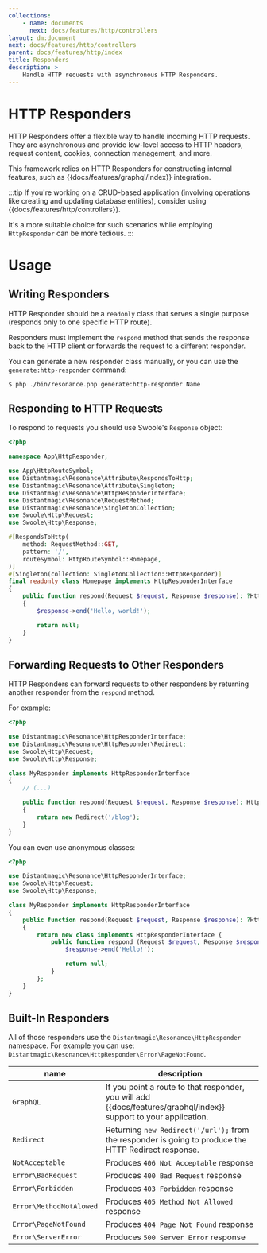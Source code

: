 ```yaml
---
collections: 
    - name: documents
      next: docs/features/http/controllers
layout: dm:document
next: docs/features/http/controllers
parent: docs/features/http/index
title: Responders
description: >
    Handle HTTP requests with asynchronous HTTP Responders. 
---
```


# HTTP Responders

HTTP Responders offer a flexible way to handle incoming HTTP requests. They are 
asynchronous and provide low-level access to HTTP headers, request content, 
cookies, connection management, and more.

This framework relies on HTTP Responders for constructing internal features, 
such as {{docs/features/graphql/index}} integration.

:::tip
If you're working on a CRUD-based application (involving operations like 
creating and updating database entities), consider using 
{{docs/features/http/controllers}}. 

It's a more suitable choice for such scenarios while employing `HttpResponder` 
can be more tedious.
:::

# Usage

## Writing Responders

HTTP Responder should be a `readonly` class that serves a single purpose 
(responds only to one specific HTTP route). 

Responders must implement the `respond` method that sends the response back to 
the HTTP client or forwards the request to a different responder.

You can generate a new responder class manually, or you can use the 
`generate:http-responder` command:

```shell
$ php ./bin/resonance.php generate:http-responder Name
```

## Responding to HTTP Requests

To respond to requests you should use Swoole's `Response` object:

```php
<?php

namespace App\HttpResponder;

use App\HttpRouteSymbol;
use Distantmagic\Resonance\Attribute\RespondsToHttp;
use Distantmagic\Resonance\Attribute\Singleton;
use Distantmagic\Resonance\HttpResponderInterface;
use Distantmagic\Resonance\RequestMethod;
use Distantmagic\Resonance\SingletonCollection;
use Swoole\Http\Request;
use Swoole\Http\Response;

#[RespondsToHttp(
    method: RequestMethod::GET,
    pattern: '/',
    routeSymbol: HttpRouteSymbol::Homepage,
)]
#[Singleton(collection: SingletonCollection::HttpResponder)]
final readonly class Homepage implements HttpResponderInterface
{
    public function respond(Request $request, Response $response): ?HttpResponderInterface
    {
        $response->end('Hello, world!');

        return null;
    }
}
```

## Forwarding Requests to Other Responders

HTTP Responders can forward requests to other responders by returning another 
responder from the `respond` method.

For example:

```php
<?php

use Distantmagic\Resonance\HttpResponderInterface;
use Distantmagic\Resonance\HttpResponder\Redirect;
use Swoole\Http\Request;
use Swoole\Http\Response;

class MyResponder implements HttpResponderInterface
{
    // (...)

    public function respond(Request $request, Response $response): HttpResponderInterface
    {
        return new Redirect('/blog');
    }
}
```

You can even use anonymous classes:

```php
<?php

use Distantmagic\Resonance\HttpResponderInterface;
use Swoole\Http\Request;
use Swoole\Http\Response;

class MyResponder implements HttpResponderInterface
{
    public function respond(Request $request, Response $response): ?HttpResponderInterface
    {
        return new class implements HttpResponderInterface {
            public function respond (Request $request, Response $response): null {
                $response->end('Hello!');

                return null;
            }
        };
    }
}
```

## Built-In Responders

All of those responders use the `Distantmagic\Resonance\HttpResponder` 
namespace. For example you can use:
`Distantmagic\Resonance\HttpResponder\Error\PageNotFound`.

name | description
-|-
`GraphQL` | If you point a route to that responder, you will add {{docs/features/graphql/index}} support to your application.
`Redirect` | Returning `new Redirect('/url');` from the responder is going to produce the HTTP Redirect response.
`NotAcceptable` | Produces `406 Not Acceptable` response
`Error\BadRequest` | Produces `400 Bad Request` response
`Error\Forbidden` | Produces `403 Forbidden` response
`Error\MethodNotAlowed` | Produces `405 Method Not Allowed` response
`Error\PageNotFound` | Produces `404 Page Not Found` response
`Error\ServerError` | Produces `500 Server Error` response
